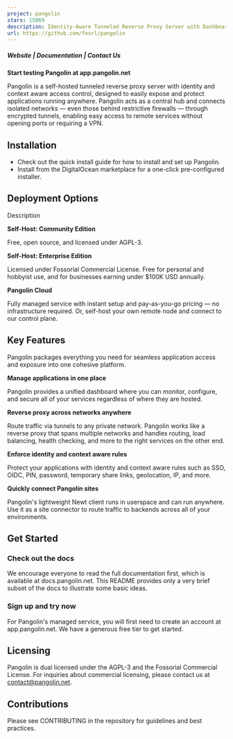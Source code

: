 ```yaml
---
project: pangolin
stars: 15869
description: Identity-Aware Tunneled Reverse Proxy Server with Dashboard UI
url: https://github.com/fosrl/pangolin
---
```


##### Website | Documentation | Contact Us

**Start testing Pangolin at app.pangolin.net**

Pangolin is a self-hosted tunneled reverse proxy server with identity and context aware access control, designed to easily expose and protect applications running anywhere. Pangolin acts as a central hub and connects isolated networks — even those behind restrictive firewalls — through encrypted tunnels, enabling easy access to remote services without opening ports or requiring a VPN.

Installation
------------

-   Check out the quick install guide for how to install and set up Pangolin.
-   Install from the DigitalOcean marketplace for a one-click pre-configured installer.

Deployment Options
------------------

Description

**Self-Host: Community Edition**

Free, open source, and licensed under AGPL-3.

**Self-Host: Enterprise Edition**

Licensed under Fossorial Commercial License. Free for personal and hobbyist use, and for businesses earning under $100K USD annually.

**Pangolin Cloud**

Fully managed service with instant setup and pay-as-you-go pricing — no infrastructure required. Or, self-host your own remote node and connect to our control plane.

Key Features
------------

Pangolin packages everything you need for seamless application access and exposure into one cohesive platform.

**Manage applications in one place**  
  
Pangolin provides a unified dashboard where you can monitor, configure, and secure all of your services regardless of where they are hosted.

**Reverse proxy across networks anywhere**  
  
Route traffic via tunnels to any private network. Pangolin works like a reverse proxy that spans multiple networks and handles routing, load balancing, health checking, and more to the right services on the other end.

**Enforce identity and context aware rules**  
  
Protect your applications with identity and context aware rules such as SSO, OIDC, PIN, password, temporary share links, geolocation, IP, and more.

**Quickly connect Pangolin sites**  
  
Pangolin's lightweight Newt client runs in userspace and can run anywhere. Use it as a site connector to route traffic to backends across all of your environments.

Get Started
-----------

### Check out the docs

We encourage everyone to read the full documentation first, which is available at docs.pangolin.net. This README provides only a very brief subset of the docs to illustrate some basic ideas.

### Sign up and try now

For Pangolin's managed service, you will first need to create an account at app.pangolin.net. We have a generous free tier to get started.

Licensing
---------

Pangolin is dual licensed under the AGPL-3 and the Fossorial Commercial License. For inquiries about commercial licensing, please contact us at contact@pangolin.net.

Contributions
-------------

Please see CONTRIBUTING in the repository for guidelines and best practices.
